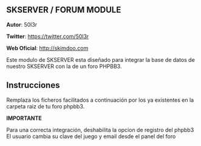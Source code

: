 ## **SKSERVER / FORUM MODULE**

**Autor**: 50l3r

**Twitter**: https://twitter.com/50l3r

**Web Oficial**: http://skimdoo.com

Este modulo de SKSERVER esta diseñado para integrar la base de datos de nuestro SKSERVER con la de un foro PHPBB3.

## Instrucciones

Remplaza los ficheros facilitados a continuación por los ya existentes en la carpeta raiz de tu foro phpbb3.



**IMPORTANTE**

Para una correcta integración, deshabilita la opcion de registro del phpbb3
El usuario cambia su clave del juego y email desde el panel del foro
